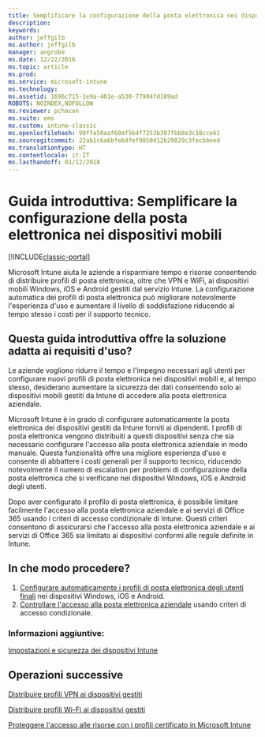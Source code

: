 ```yaml
---
title: Semplificare la configurazione della posta elettronica nei dispositivi mobili
description: 
keywords: 
author: jeffgilb
ms.author: jeffgilb
manager: angrobe
ms.date: 12/22/2016
ms.topic: article
ms.prod: 
ms.service: microsoft-intune
ms.technology: 
ms.assetid: 1696c715-1e9a-401e-a530-77904fd189ad
ROBOTS: NOINDEX,NOFOLLOW
ms.reviewer: pchacon
ms.suite: ems
ms.custom: intune-classic
ms.openlocfilehash: 99ffa50aaf60af5b4f7253b397fbb8e3c18cce61
ms.sourcegitcommit: 22ab1c6a6bfeb4fef9850d12b29829c3fecbbeed
ms.translationtype: HT
ms.contentlocale: it-IT
ms.lasthandoff: 01/12/2018
---
```

# <a name="quick-start-guide-simplify-email-configuration-on-mobile-devices"></a>Guida introduttiva: Semplificare la configurazione della posta elettronica nei dispositivi mobili

[!INCLUDE[classic-portal](../includes/classic-portal.md)]

Microsoft Intune aiuta le aziende a risparmiare tempo e risorse consentendo di distribuire profili di posta elettronica, oltre che VPN e WiFi, ai dispositivi mobili Windows, iOS e Android gestiti dal servizio Intune. La configurazione automatica dei profili di posta elettronica può migliorare notevolmente l'esperienza d'uso e aumentare il livello di soddisfazione riducendo al tempo stesso i costi per il supporto tecnico.

## <a name="is-this-quick-start-guide-right-for-me"></a>Questa guida introduttiva offre la soluzione adatta ai requisiti d'uso?
Le aziende vogliono ridurre il tempo e l'impegno necessari agli utenti per configurare nuovi profili di posta elettronica nei dispositivi mobili e, al tempo stesso, desiderano aumentare la sicurezza dei dati consentendo solo ai dispositivi mobili gestiti da Intune di accedere alla posta elettronica aziendale.

Microsoft Intune è in grado di configurare automaticamente la posta elettronica dei dispositivi gestiti da Intune forniti ai dipendenti. I profili di posta elettronica vengono distribuiti a questi dispositivi senza che sia necessario configurare l'accesso alla posta elettronica aziendale in modo manuale. Questa funzionalità offre una migliore esperienza d'uso e consente di abbattere i costi generali per il supporto tecnico, riducendo notevolmente il numero di escalation per problemi di configurazione della posta elettronica che si verificano nei dispositivi Windows, iOS e Android degli utenti.

Dopo aver configurato il profilo di posta elettronica, è possibile limitare facilmente l'accesso alla posta elettronica aziendale e ai servizi di Office 365 usando i criteri di accesso condizionale di Intune. Questi criteri consentono di assicurarsi che l'accesso alla posta elettronica aziendale e ai servizi di Office 365 sia limitato ai dispositivi conformi alle regole definite in Intune.

## <a name="how-do-i-do-it"></a>In che modo procedere?
1.  [Configurare automaticamente i profili di posta elettronica degli utenti finali](/intune-classic/deploy-use/configure-access-to-corporate-email-using-email-profiles-with-microsoft-intune) nei dispositivi Windows, iOS e Android.
2.  [Controllare l'accesso alla posta elettronica aziendale](/intune-classic/deploy-use/restrict-access-to-email-and-o365-services-with-microsoft-intune) usando criteri di accesso condizionale.


### <a name="additional-information"></a>Informazioni aggiuntive:
[Impostazioni e sicurezza dei dispositivi Intune](/intune-classic/deploy-use/manage-settings-and-features-on-your-devices-with-microsoft-intune-policies)

## <a name="what-should-i-do-next"></a>Operazioni successive
[Distribuire profili VPN ai dispositivi gestiti](/intune-classic/deploy-use/vpn-connections-in-microsoft-intune)

[Distribuire profili Wi-Fi ai dispositivi gestiti](/intune-classic/deploy-use/wi-fi-connections-in-microsoft-intune)

[Proteggere l'accesso alle risorse con i profili certificato in Microsoft Intune](/intune-classic/deploy-use/secure-resource-access-with-certificate-profiles)
